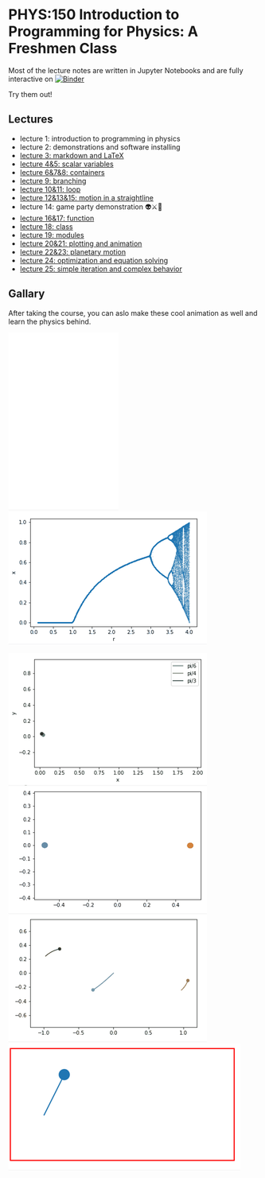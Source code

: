 # PHYS:150 Introduction to Programming for Physics: A Freshmen Class

Most of the lecture notes are written in Jupyter Notebooks and are fully interactive on 
[![Binder](https://mybinder.org/badge_logo.svg)](https://mybinder.org/v2/gh/slxuphys/phys150/HEAD)

Try them out!

## Lectures

- lecture 1: introduction to programming in physics
- lecture 2: demonstrations and software installing
- [lecture 3: markdown and LaTeX](https://nbviewer.org/github/slxuphys/phys150/blob/main/lecture/lecture%203%20markdown.ipynb)
- [lecture 4&5: scalar variables](https://nbviewer.org/github/slxuphys/phys150/blob/main/lecture/lecture%204%20%26%205%20scalar%20variable.ipynb)
- [lecture 6&7&8: containers](https://nbviewer.org/github/slxuphys/phys150/blob/main/lecture/lecture%206%267%268%20container.ipynb)
- [lecture 9: branching](https://nbviewer.org/github/slxuphys/phys150/blob/main/lecture/lecture%209%20branching.ipynb)
- [lecture 10&11: loop](https://nbviewer.org/github/slxuphys/phys150/blob/main/lecture/lecture%2010%2611%20loop.ipynb)
- [lecture 12&13&15: motion in a straightline](https://nbviewer.org/github/slxuphys/phys150/blob/main/lecture/lecture%2012%2013%2015%20motion%20in%20straight%20line.ipynb) 
- lecture 14: game party demonstration 👽⚔️🐉
- [lecture 16&17: function](https://nbviewer.org/github/slxuphys/phys150/blob/main/lecture/lecture%2016%2017%20function.ipynb)
- [lecture 18: class](https://nbviewer.org/github/slxuphys/phys150/blob/main/lecture/lecture%2018%20Class.ipynb)
- [lecture 19: modules](https://nbviewer.org/github/slxuphys/phys150/blob/main/lecture/lecture%2019%20Modules.ipynb)
- [lecture 20&21: plotting and animation](https://nbviewer.org/github/slxuphys/phys150/blob/main/lecture/lecture%2020%20matplotlib.ipynb)
- [lecture 22&23: planetary motion](https://nbviewer.org/github/slxuphys/phys150/blob/main/lecture/lecture%2021%20Planetary%20Motion%20and%20three%20body%20problem.ipynb)
- [lecture 24: optimization and equation solving](https://nbviewer.org/github/slxuphys/phys150/blob/main/lecture/lecture%2023%20optimization%20and%20solving%20equation.ipynb)
- [lecture 25: simple iteration and complex behavior](https://nbviewer.org/github/slxuphys/phys150/blob/main/lecture/lecture%2024%20simple%20iteration%20and%20complex%20phenomena.ipynb)


## Gallary

After taking the course, you can aslo make these cool animation as well and learn the physics behind.

![fern](gallary/fern.gif)
![logistic](gallary/logistic_map.gif)

![projectile race](gallary/projectile_race.gif)
![2 body](gallary/two_body.gif)
![3_body](gallary/three_body.gif)
![pool_table](gallary/pool_table.gif)
